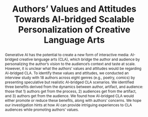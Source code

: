 ---
layout: publication
title: "Authors’ Values and Attitudes Towards AI-bridged Scalable Personalization of Creative Language Arts"
year: 2024
month: 6
authors:
  - Taewook Kim
  - Hyomin Han
  - Eytan Adar
  - Matthew Kay
  - John Chung
venue: ACM CHI 2024
venue_full: "ACM CHI 2024"
caption: "(A) Author-audience dynamics without AI. (B) Author-audience dynamics with AI-bridged CLA. Authors can find values from the process of creating the artifact (red). Authors infuse certain values into the artifacts in the hope that audiences would find these values from artifacts (blue). Lastly, authors might receive values from the audience (green)."
abstract: "Generative AI has the potential to create a new form of interactive media: AI-bridged creative language arts (CLA), which bridge the author and audience by personalizing the author’s vision to the audience’s context and taste at scale. However, it is unclear what the authors’ values and attitudes would be regarding AI-bridged CLA. To identify these values and attitudes, we conducted an interview study with 18 authors across eight genres (e.g., poetry, comics) by presenting speculative but realistic AI-bridged CLA scenarios. We identified three benefits derived from the dynamics between author, artifact, and audience: those that 1) authors get from the process, 2) audiences get from the artifact, and 3) authors get from the audience. We found how AI-bridged CLA would either promote or reduce these benefits, along with authors’ concerns. We hope our investigation hints at how AI can provide intriguing experiences to CLA audiences while promoting authors’ values."
award: Best Paper Honorable Mention (top 5% among 4,028 submissions)
category:
  - "AI / NLP"
  - "HCI"
  - "Design"
  - "Creativity"  
bibtex: "chi2024_cla_paper.txt"
featured: true
---
